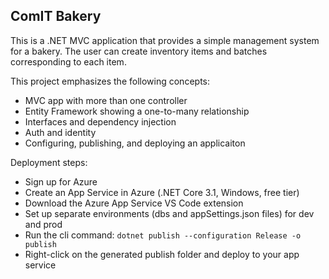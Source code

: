 ## ComIT Bakery 

This is a .NET MVC application that provides a simple management system for a bakery. The user can create inventory items and batches corresponding to each item.

This project emphasizes the following concepts:
- MVC app with more than one controller
- Entity Framework showing a one-to-many relationship
- Interfaces and dependency injection
- Auth and identity
- Configuring, publishing, and deploying an applicaiton

Deployment steps:
- Sign up for Azure
- Create an App Service in Azure (.NET Core 3.1, Windows, free tier)
- Download the Azure App Service VS Code extension
- Set up separate environments (dbs and appSettings.json files) for dev and prod
- Run the cli command: `dotnet publish --configuration Release -o publish`
- Right-click on the generated publish folder and deploy to your app service 
